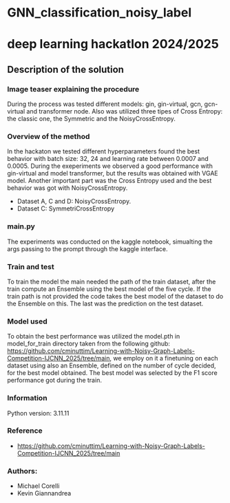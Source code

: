 # GNN_classification_noisy_label
# deep learning hackatlon 2024/2025

## Description of the solution

### Image teaser explaining the procedure
During the process was tested different models: gin, gin-virtual, gcn, gcn-virtual and transformer node. Also was utilized three tipes of Cross Entropy: the classic one, the Symmetric and the NoisyCrossEntropy.

### Overview of the method
In the hackaton we tested different hyperparameters found the best behavior with batch size: 32, 24 and learning rate between 0.0007 and 0.0005. During the exeperiments we observed a good performance with gin-virtual and model transformer, but the results was obtained with VGAE model. Another important part was the Cross Entropy used and the best behavior was got with NoisyCrossEntropy.

- Dataset A, C and D: NoisyCrossEntropy.
- Dataset C: SymmetriCrossEntropy

### main.py
The experiments was conducted on the kaggle notebook, simualting the args passing to the prompt through the kaggle interface.

### Train and test
To train the model the main needed the path of the train dataset, after the train compute an Ensemble using the best model of the five cycle. If the train path is not provided the code takes the best model of the dataset to do the Ensemble on this. The last was the prediction on the test dataset.

### Model used
To obtain the best performance was utilized the model.pth in model_for_train directory taken from the following github: https://github.com/cminuttim/Learning-with-Noisy-Graph-Labels-Competition-IJCNN_2025/tree/main, we employ on it a finetuning on each dataset using also an Ensemble, defined on the number of cycle decided, for the best model obtained. The best model was selected by the F1 score performance got during the train. 

### Information
Python version: 3.11.11

### Reference
- https://github.com/cminuttim/Learning-with-Noisy-Graph-Labels-Competition-IJCNN_2025/tree/main

### Authors:
- Michael Corelli
- Kevin Giannandrea
